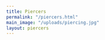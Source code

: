 ```yaml
---
title: Piercers
permalink: "/piercers.html"
main_image: "/uploads/piercing.jpg"
layout: piercers
---
```


